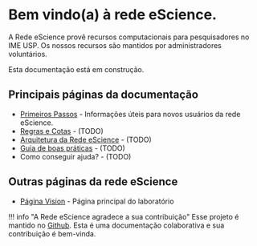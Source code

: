 # Bem vindo(a) à rede eScience.

A Rede eScience provê recursos computacionais para pesquisadores no IME USP. Os nossos recursos são mantidos por administradores voluntários.

Esta documentação está em construção.

## Principais páginas da documentação
* [Primeiros Passos](getting-started.md) - Informações úteis para novos usuários da rede eScience.
* [Regras e Cotas](rules.md) - (TODO)
* [Arquitetura da Rede eScience](architecture.md) - (TODO)
* [Guia de boas práticas](best-practices.md) - (TODO)
* Como conseguir ajuda? - (TODO)

## Outras páginas da rede eScience
* [Página Vision](http://vision.ime.usp.br/) - Página principal do laboratório 


!!! info "A Rede eScience agradece a sua contribuição"
    Esse projeto é mantido no [Github](https://github.com/lucasmsobrinho/docs-lab-vision). Esta é uma documentação colaborativa e sua contribuição é bem-vinda.
